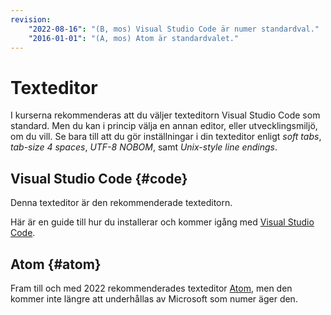 ```yaml
---
revision:
    "2022-08-16": "(B, mos) Visual Studio Code är numer standardval."
    "2016-01-01": "(A, mos) Atom är standardvalet."
---
```

Texteditor
==================================

I kurserna rekommenderas att du väljer texteditorn Visual Studio Code som standard. Men du kan i princip välja en annan editor, eller utvecklingsmiljö, om du vill. Se bara till att du gör inställningar i din texteditor enligt *soft tabs*, *tab-size 4 spaces*, *UTF-8 NOBOM*, samt *Unix-style line endings*.




Visual Studio Code {#code}
----------------------------------

Denna texteditor är den rekommenderade texteditorn.

Här är en guide till hur du installerar och kommer igång med [Visual Studio Code](kunskap/installera-texteditorn-vscode). 



Atom {#atom}
----------------------------------

Fram till och med 2022 rekommenderades texteditor [Atom](kunskap/installera-texteditorn-atom), men den kommer inte längre att underhållas av Microsoft som numer äger den.
